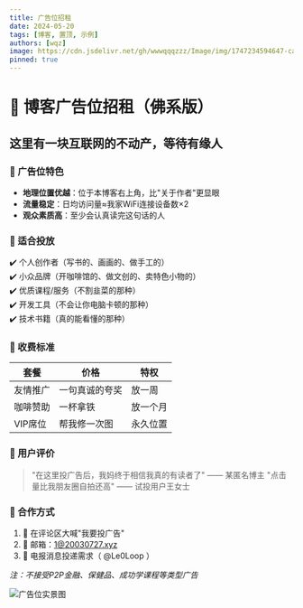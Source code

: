 ```yaml
---
title: 广告位招租
date: 2024-05-20
tags: [博客, 置顶, 示例]
authors: [wqz]
image: https://cdn.jsdelivr.net/gh/wwwqqqzzz/Image/img/1747234594647-cad19483c13ae0514fab48cbfac883db.png
pinned: true
---
```


# 📢 博客广告位招租（佛系版）

## 这里有一块互联网的不动产，等待有缘人

### 🌟 广告位特色
- **地理位置优越**：位于本博客右上角，比"关于作者"更显眼
- **流量稳定**：日均访问量≈我家WiFi连接设备数×2
- **观众素质高**：至少会认真读完这句话的人

### 🎯 适合投放
✔️ 个人创作者（写书的、画画的、做手工的）<br/>
✔️ 小众品牌（开咖啡馆的、做文创的、卖特色小物的）<br/>
✔️ 优质课程/服务（不割韭菜的那种）<br/>
✔️ 开发工具（不会让你电脑卡顿的那种）<br/>
✔️ 技术书籍（真的能看懂的那种）

### 💸 收费标准
| 套餐 | 价格 | 特权 |
|------|------|------|
| 友情推广 | 一句真诚的夸奖 | 放一周 |
| 咖啡赞助 | 一杯拿铁 | 放一个月 |
| VIP席位 | 帮我修一次图 | 永久位置 |

### 📜 用户评价
> "在这里投广告后，我妈终于相信我真的有读者了" —— 某匿名博主
> "点击量比我朋友圈自拍还高" —— 试投用户王女士

### 📩 合作方式
1. 💬 在评论区大喊"我要投广告"
2. 📧 邮箱：1@20030727.xyz
3. 📱 电报消息投递需求（ @Le0Loop ）

*注：不接受P2P金融、保健品、成功学课程等类型广告*

![广告位实景图](https://cdn.jsdelivr.net/gh/wwwqqqzzz/Image/img/1747238777430-4e96090b41b7e8e95b37726b2d42bf97.png)